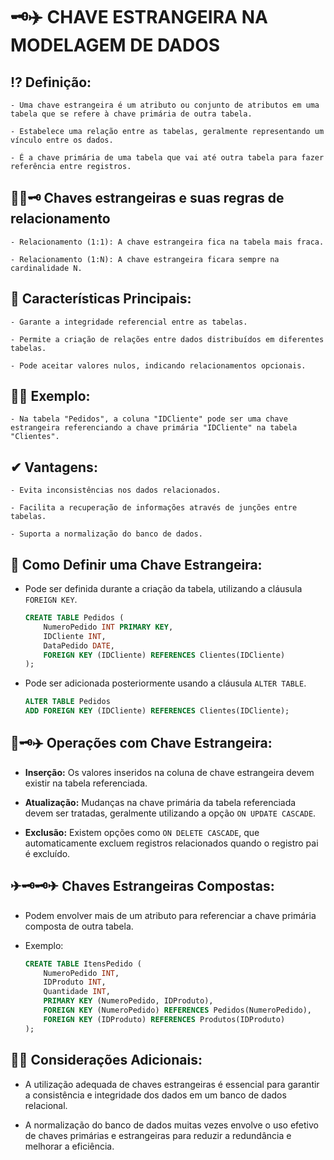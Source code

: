 # 🗝✈ **CHAVE ESTRANGEIRA NA MODELAGEM DE DADOS**


## ⁉ **Definição:**

    - Uma chave estrangeira é um atributo ou conjunto de atributos em uma tabela que se refere à chave primária de outra tabela.

    - Estabelece uma relação entre as tabelas, geralmente representando um vínculo entre os dados.

    - É a chave primária de uma tabela que vai até outra tabela para fazer referência entre registros.

## 👯‍♀️🗝 **Chaves estrangeiras e suas regras de relacionamento**

    - Relacionamento (1:1): A chave estrangeira fica na tabela mais fraca.

    - Relacionamento (1:N): A chave estrangeira ficara sempre na cardinalidade N.

## 🧩 **Características Principais:**

    - Garante a integridade referencial entre as tabelas.

    - Permite a criação de relações entre dados distribuídos em diferentes tabelas.

    - Pode aceitar valores nulos, indicando relacionamentos opcionais.

## 👩‍🏫 **Exemplo:**

    - Na tabela "Pedidos", a coluna "IDCliente" pode ser uma chave estrangeira referenciando a chave primária "IDCliente" na tabela "Clientes".

## ✔ **Vantagens:**

    - Evita inconsistências nos dados relacionados.

    - Facilita a recuperação de informações através de junções entre tabelas.

    - Suporta a normalização do banco de dados.

## 🤔 **Como Definir uma Chave Estrangeira:**

  - Pode ser definida durante a criação da tabela, utilizando a cláusula `FOREIGN KEY`.

    ```sql
    CREATE TABLE Pedidos (
        NumeroPedido INT PRIMARY KEY,
        IDCliente INT,
        DataPedido DATE,
        FOREIGN KEY (IDCliente) REFERENCES Clientes(IDCliente)
    );
    ```

  - Pode ser adicionada posteriormente usando a cláusula `ALTER TABLE`.

    ```sql
    ALTER TABLE Pedidos
    ADD FOREIGN KEY (IDCliente) REFERENCES Clientes(IDCliente);
    ```

## 🔨🗝✈ **Operações com Chave Estrangeira:**

  - **Inserção:** Os valores inseridos na coluna de chave estrangeira devem existir na tabela referenciada.

  - **Atualização:** Mudanças na chave primária da tabela referenciada devem ser tratadas, geralmente utilizando a opção `ON UPDATE CASCADE`.

  - **Exclusão:** Existem opções como `ON DELETE CASCADE`, que automaticamente excluem registros relacionados quando o registro pai é excluído.

## ✈🗝🗝✈ **Chaves Estrangeiras Compostas:**

  - Podem envolver mais de um atributo para referenciar a chave primária composta de outra tabela.

  - Exemplo:
  
    ```sql
    CREATE TABLE ItensPedido (
        NumeroPedido INT,
        IDProduto INT,
        Quantidade INT,
        PRIMARY KEY (NumeroPedido, IDProduto),
        FOREIGN KEY (NumeroPedido) REFERENCES Pedidos(NumeroPedido),
        FOREIGN KEY (IDProduto) REFERENCES Produtos(IDProduto)
    );
    ```

## 💭🤔 **Considerações Adicionais:**
  - A utilização adequada de chaves estrangeiras é essencial para garantir a consistência e integridade dos dados em um banco de dados relacional.

  - A normalização do banco de dados muitas vezes envolve o uso efetivo de chaves primárias e estrangeiras para reduzir a redundância e melhorar a eficiência.
